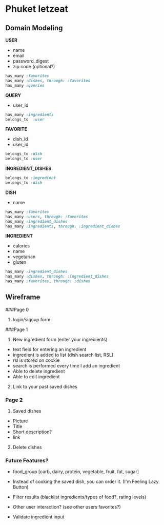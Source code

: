 # Phuket letzeat

## Domain Modeling

**USER**

- name
- email
- password_digest
- zip code (optional?)

```ruby
has_many :favorites
has_many :dishes, through: :favorites
has_many :queries
```


**QUERY**

- user_id


```ruby
has_many :ingredients
belongs_to  :user
```
**FAVORITE**

- dish_id
- user_id

```ruby
belongs_to :dish
belongs_to :user
```
**INGREDIENT_DISHES**

```ruby
belongs_to :ingredient
belongs_to :dish
```

**DISH**

- name


```ruby
has_many :favorites
has_many :users, through: :favorites
has_many :ingredient_dishes
has_many :ingredients, through: :ingredient_dishes
```
**INGREDIENT**

- calories
- name
- vegetarian
- gluten


```ruby
has_many :ingredient_dishes
has_many :dishes, through: :ingredient_dishes
has_many :favorites, through: :dishes
```

## Wireframe


###Page 0 

1. login/signup form

###Page 1 

1. New ingredient form (enter your ingredients)

  - text field for entering an ingredient
  - ingredient is added to list (dish search list, RSL)
  - rsl is stored on cookie
  - search is performed every time I add an ingredient
  - Able to delete ingredient
  - Able to edit ingredient

2. Link to your past saved dishes

### Page 2 

1. Saved dishes

  - Picture
  - Title
  - Short description?
  - link

2. Delete dishes


### Future Features?

- food_group [carb, dairy, protein, vegetable, fruit, fat, sugar]

- Instead of cooking the saved dish, you can order it. (I'm Feeling Lazy Button)

- Filter results (blacklist ingredients/types of food?, rating levels)

- Other user interaction? (see other users favorites?)

- Validate ingredient input
